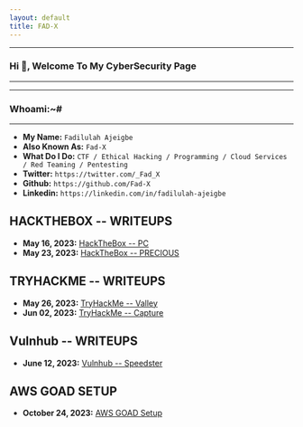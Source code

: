 ```yaml
---
layout: default
title: FAD-X
---
```

* * *
### Hi 👋, Welcome To My CyberSecurity Page
* * *

* * *
### Whoami:~#
* * *

- **My Name:**    `Fadilulah Ajeigbe`
- **Also Known As:** `Fad-X`
- **What Do I Do:**  `CTF / Ethical Hacking / Programming / Cloud Services / Red Teaming / Pentesting `
- **Twitter:** `https://twitter.com/_Fad_X`
- **Github:** `https://github.com/Fad-X`
- **Linkedin:** `https://linkedin.com/in/fadilulah-ajeigbe`


## **HACKTHEBOX -- WRITEUPS**
- **May 16, 2023:** [HackTheBox -- PC](https://github.com/Fad-X/Write-Up/blob/main/htb/PC/Hack%20The%20Box%20PC%20384d9e92dc2a4799b60ea6bb3dea9892.md)
- **May 23, 2023:** [HackTheBox -- PRECIOUS](https://github.com/Fad-X/Write-Up/blob/main/htb/precious/Hack%20The%20Box%20Precious%20fec6cf67dcae43dfb0f8276daf44ef77.md)


## **TRYHACKME -- WRITEUPS**
- **May 26, 2023:** [TryHackMe -- Valley](https://github.com/Fad-X/Write-Up/blob/main/thm/Valley/TRYHACKME%20Valley%20b8efeb18d0f14105a88e7ce8374ac0e4.md)
- **Jun 02, 2023:** [TryHackMe -- Capture](https://github.com/Fad-X/Write-Up/blob/main/thm/Capture/TRYHACKME%20CAPTURE!%206b09ddb609fc40c788877387d8567ffd.md)


## **Vulnhub -- WRITEUPS**
- **June 12, 2023:** [Vulnhub -- Speedster](https://github.com/Fad-X/Write-Up/blob/main/labs/Scarlet%20Speedster%20b1b89bf70da94cf5894f1b7bf906a09a.md)


## **AWS GOAD SETUP**
- **October 24, 2023:** [AWS GOAD Setup](https://github.com/Fad-X/Write-Up/blob/main/AWS%20GOAD%20Setup/Readme.md)
